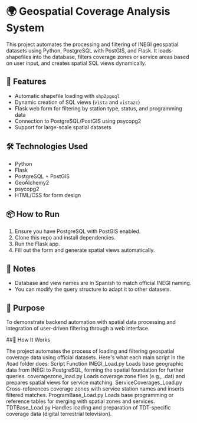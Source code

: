 # 🌍 Geospatial Coverage Analysis System

This project automates the processing and filtering of INEGI geospatial datasets using Python, PostgreSQL with PostGIS, and Flask. It loads shapefiles into the database, filters coverage zones or service areas based on user input, and creates spatial SQL views dynamically.

## 🚀 Features
- Automatic shapefile loading with `shp2pgsql`
- Dynamic creation of SQL views (`vista` and `vistazc`)
- Flask web form for filtering by station type, status, and programming data
- Connection to PostgreSQL/PostGIS using psycopg2
- Support for large-scale spatial datasets

## 🛠 Technologies Used
- Python
- Flask
- PostgreSQL + PostGIS
- GeoAlchemy2
- psycopg2
- HTML/CSS for form design

## 📦 How to Run
1. Ensure you have PostgreSQL with PostGIS enabled.
2. Clone this repo and install dependencies.
3. Run the Flask app.
4. Fill out the form and generate spatial views automatically.

## 📌 Notes
- Database and view names are in Spanish to match official INEGI naming.
- You can modify the query structure to adapt it to other datasets.

## 🧠 Purpose
To demonstrate backend automation with spatial data processing and integration of user-driven filtering through a web interface.

##🧠 How It Works

The project automates the process of loading and filtering geospatial coverage data using official datasets. Here's what each main script in the /load folder does:
Script	Function
INEGI_Load.py	Loads base geographic data from INEGI to PostgreSQL, forming the spatial foundation for further queries.
coveragezone_load.py	Loads coverage zone files (e.g., .dat) and prepares spatial views for service matching.
ServiceCoverages_Load.py	Cross-references coverage zones with service station names and inserts filtered matches.
ProgramBase_Load.py	Loads base programming or reference tables for merging with spatial zones and services.
TDTBase_Load.py	Handles loading and preparation of TDT-specific coverage data (digital terrestrial television).

